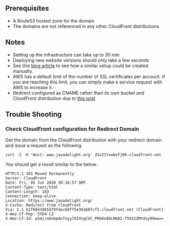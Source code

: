 ## Prerequisites

- A Route53 hosted zone for the domain
- The domains are not referenced in any other CloudFront distributions

## Notes

- Setting up the infrastructure can take up to 30 min
- Deploying new website versions should only take a few seconds
- See this [blog article](https://simonecarletti.com/blog/2016/08/redirect-domain-https-amazon-cloudfront/) to see how a similar setup could be created manually.
- AWS has a default limit of the number of SSL certificates per account. If you are reaching this limit, you can simply make a service request with AWS to increase it.
- Redirect configured as CNAME rather than its own bucket and CloudFront distribution due to [this post](https://www.reddit.com/r/aws/comments/7jyisk/https_redirect_on_s3_bucket_access_denied_error/)

## Trouble Shooting

### Check CloudFront configuration for Redirect Domain

Get the domain from the CloudFront distribution with your redirect domain and issue a request as the following.

```
curl -I -H 'Host: www.javadelight.org' d1o21txwkefj80.cloudfront.net
```

You should get a result similar to the below:

```
HTTP/1.1 301 Moved Permanently
Server: CloudFront
Date: Fri, 05 Jun 2020 20:18:57 GMT
Content-Type: text/html
Content-Length: 183
Connection: keep-alive
Location: https://www.javadelight.org/
X-Cache: Redirect from cloudfront
Via: 1.1 b2f6943465d79fdac69ff5e361607cf1.cloudfront.net (CloudFront)
X-Amz-Cf-Pop: SYD4-C2
X-Amz-Cf-Id: pSmjra6obpAoToyy7OI4vgCUC_PHbKo89LM48I-f5XX2ZMYdxy99ew==
```
